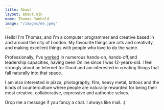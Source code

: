 ```yaml
---
title: About
layout: about.njk
name: Thomas Rumbold
image: "/images/me.jpeg"
---
```


Hello! I'm Thomas, and I'm a computer programmer and creative based in and around the city of
London. My favourite things are arts and creativity, and making excellent things with people who
love to do the same.

Professionally, I've
<span class="dash-link"><a href="https://www.linkedin.com/in/thomasrumbold" target="_blank">worked</a></span>
in numerous hands-on, hands-off,and leadership capacities, having been Online since I was
12-years-old. I feel strongly about an Internet for Good and am interested in creating things that
fall naturally into that space.

I am also interested in pizza, photography, film, heavy metal, tattoos and the kinds of
counterculture where people are naturally rewarded for being their most creative, collaborative,
expressive and authentic selves.

Drop me a message if you fancy a chat. I always like mail. :)
